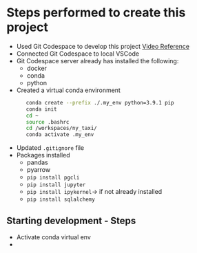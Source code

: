# Steps performed to create this project

* Used Git Codespace to develop this project [Video Reference](https://www.youtube.com/watch?v=XOSUt8Ih3zA&list=PL3MmuxUbc_hJed7dXYoJw8DoCuVHhGEQb&index=15)
* Connected Git Codespace to local VSCode
* Git Codespace server already has installed the following:
    * docker
    * conda
    * python
* Created a virtual conda environment 
    ```bash
       conda create --prefix ./.my_env python=3.9.1 pip 
       conda init
       cd ~
       source .bashrc
       cd /workspaces/ny_taxi/
       conda activate .my_env
    ```
* Updated `.gitignore` file
* Packages installed
    * pandas
    * pyarrow
    * `pip install pgcli`
    * `pip install jupyter`
    * `pip install ipykernel`-> if not already installed
    * `pip install sqlalchemy`
## Starting development - Steps

* Activate conda virtual env
* 